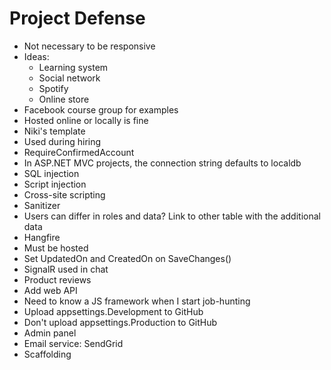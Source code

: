 # Project Defense

- Not necessary to be responsive
- Ideas:
    - Learning system
    - Social network
    - Spotify
    - Online store
- Facebook course group for examples
- Hosted online or locally is fine
- Niki's template
- Used during hiring
- RequireConfirmedAccount
- In ASP.NET MVC projects, the connection string defaults to localdb
- SQL injection
- Script injection
- Cross-site scripting
- Sanitizer
- Users can differ in roles and data? Link to other table with the additional data
- Hangfire
- Must be hosted
- Set UpdatedOn and CreatedOn on SaveChanges()
- SignalR used in chat
- Product reviews
- Add web API
- Need to know a JS framework when I start job-hunting
- Upload appsettings.Development to GitHub
- Don't upload appsettings.Production to GitHub
- Admin panel
- Email service: SendGrid
- Scaffolding
